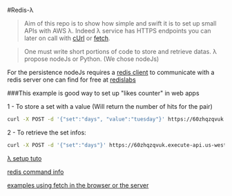 #Redis-λ

> Aim of this repo is to show how simple and swift it is to set up small APIs with AWS λ.
>Indeed λ service has HTTPS endpoints you can later on call with [cUrl](https://en.wikipedia.org/wiki/CURL) or [fetch](https://github.com/github/fetch).

> One must write short portions of code to store and retrieve datas.
>λ propose nodeJs or Python. (We chose nodeJs)

For the persistence nodeJs requires a [redis client](https://www.npmjs.com/package/redis) to communicate with a redis server one can find for free at [redislabs](https://redislabs.com/)

###This example is good way to set up "likes counter" in web apps

1 - To store a set with a value (Will return the number of hits for the pair)

```sh
curl -X POST -d '{"set":"days", "value":"tuesday"}' https://60zhqzqvuk.execute-api.us-west-2.amazonaws.com/prod/zincrby1
```

2 - To retrieve the set infos:

```sh
curl -X POST -d '{"set":"days"}' https://60zhqzqvuk.execute-api.us-west-2.amazonaws.com/prod/zrevrangebyscore
```

[λ setup tuto](https://github.com/dwyl/learn-aws-lambda)

[redis command info](http://redis.io/commands/zrevrangebyscore)

[examples using fetch in the browser or the server](https://github.com/agreg0ire/gen-fetch/blob/master/sequentiel.js)
